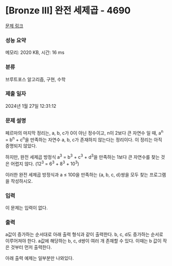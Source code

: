 # [Bronze III] 완전 세제곱 - 4690 

[문제 링크](https://www.acmicpc.net/problem/4690) 

### 성능 요약

메모리: 2020 KB, 시간: 16 ms

### 분류

브루트포스 알고리즘, 구현, 수학

### 제출 일자

2024년 1월 27일 12:31:12

### 문제 설명

<p>페르마의 마지막 정리는, a, b, c가 0이 아닌 정수이고, n이 2보다 큰 자연수 일 때, a<sup>n</sup> = b<sup>n</sup> + c<sup>n</sup>을 만족하는 자연수 a, b, c가 존재하지 않는다는 정리이다. 이 정리는 아직 증명되지 않았다.</p>

<p>하지만, 완전 세제곱 방정식 a<sup>3</sup> = b<sup>3</sup> + c<sup>3</sup> + d<sup>3</sup>을 만족하는 1보다 큰 자연수를 찾는 것은 어렵지 않다. (12<sup>3</sup> = 6<sup>3</sup> + 8<sup>3</sup> + 10<sup>3</sup>)</p>

<p>이러한 완전 세제곱 방정식과 a ≤ 100을 만족하는 {a, b, c, d}쌍을 모두 찾는 프로그램을 작성하시오.</p>

### 입력 

 <p>이 문제는 입력이 없다.</p>

### 출력 

 <p>a값이 증가하는 순서대로 아래 출력 형식과 같이 출력한다. b, c, d도 증가하는 순서로 이루어져야 한다. a값에 해당하는 b, c, d쌍이 여러 개 존재할 수 있다. 이때는 b 값이 작은 것부터 먼저 출력한다.</p>

<p>아래 출력 예제는 일부분만 나와있다.</p>

